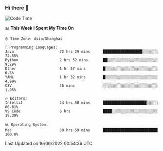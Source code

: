 ### Hi there 👋


<!--START_SECTION:waka-->
![Code Time](http://img.shields.io/badge/Code%20Time-0%20secs-blue)

📊 **This Week I Spent My Time On** 

```text
⌚︎ Time Zone: Asia/Shanghai

💬 Programming Languages: 
Java                     22 hrs 29 mins      ██████████████████░░░░░░░   72.55% 
Python                   2 hrs 52 mins       ██░░░░░░░░░░░░░░░░░░░░░░░   9.29% 
Other                    1 hr 57 mins        █░░░░░░░░░░░░░░░░░░░░░░░░   6.3% 
YAML                     1 hr 32 mins        █░░░░░░░░░░░░░░░░░░░░░░░░   4.99% 
CSV                      36 mins             ░░░░░░░░░░░░░░░░░░░░░░░░░   1.95%

🔥 Editors: 
IntelliJ                 24 hrs 58 mins      ████████████████████░░░░░   80.61% 
VS Code                  6 hrs               ████░░░░░░░░░░░░░░░░░░░░░   19.39%

💻 Operating System: 
Mac                      30 hrs 59 mins      █████████████████████████   100.0%

```


 Last Updated on 16/06/2022 00:54:36 UTC
<!--END_SECTION:waka-->

<!--
**SillyPasty/SillyPasty** is a ✨ _special_ ✨ repository because its `README.md` (this file) appears on your GitHub profile.

Here are some ideas to get you started:

- 🔭 I’m currently working on ...
- 🌱 I’m currently learning ...
- 👯 I’m looking to collaborate on ...
- 🤔 I’m looking for help with ...
- 💬 Ask me about ...
- 📫 How to reach me: ...
- 😄 Pronouns: ...
- ⚡ Fun fact: ...
-->


